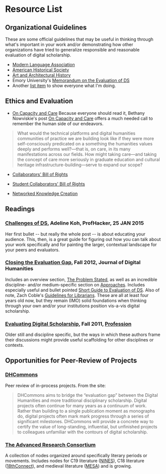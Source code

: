 # Resource List

## Organizational Guidelines
These are some official guidelines that may be useful in thinking through what's important in your work and/or demonstrating how other organizations have tried to generalize responsible and reasonable evaluation of digital scholarship.
* [Modern Language Association](https://www.mla.org/About-Us/Governance/Committees/Committee-Listings/Professional-Issues/Committee-on-Information-Technology/Guidelines-for-Evaluating-Work-in-Digital-Humanities-and-Digital-Media)
* [American Historical Society](https://www.historians.org/teaching-and-learning/digital-history-resources/evaluation-of-digital-scholarship-in-history/guidelines-for-the-evaluation-of-digital-scholarship-in-history)
* [Art and Architectural History](http://www.collegeart.org/pdf/evaluating-digital-scholarship-in-art-and-architectural-history.pdf)
* Emory University's [Memorandum on the Evaluation of DS](http://college.emory.edu/home/assets/documents/faculty/Digital-Scholarship-Memo-Nov2013.pdf)
* Another [list item](http://er.educause.edu/articles/2013/8/does-digital-scholarship-have-a-future) to show everyone what I'm doing. 

## Ethics and Evaluation
* [On Capacity and Care](http://nowviskie.org/2015/on-capacity-and-care/)
Because everyone should read it, Bethany Nowviskie's post [On Capacity and Care](http://nowviskie.org/2015/on-capacity-and-care/) offers a much needed call to remember the human side of our endeavors. 
>What would the technical platforms and digital humanities communities of practice we are building look like if they were more self-consciously predicated on a something the humanities values deeply and performs well?—that is, on care, in its many manifestations across our fields. How might taking care—and taking the concept of care more seriously in graduate education and cultural heritage infrastructure-building—serve to expand our scope?

* [Collaborators' Bill of Rights](http://mcpress.media-commons.org/offthetracks/part-one-models-for-collaboration-career-paths-acquiring-institutional-support-and-transformation-in-the-field/a-collaboration/collaborators%E2%80%99-bill-of-rights/)

* [Student Collaborators' Bill of Rights](http://www.cdh.ucla.edu/news-events/a-student-collaborators-bill-of-rights/)

* [Networked Knowledge Creation](http://personal.psu.edu/amm81/sci/index.html) 


## Readings
### [Challenges of DS](http://chronicle.com/blogs/profhacker/the-challenges-of-digital-scholarship/38103), Adeline Koh, ProfHacker, 25 JAN 2015
Her first bullet -- but really the whole post -- is about educating your audience. This, then, is a great guide for figuring out how you can talk about your work specifically and for painting the larger, contextual landscape for your peers and evaluators. 

### [Closing the Evaluation Gap](http://journalofdigitalhumanities.org/1-4/closing-the-evaluation-gap/), Fall 2012, Journal of Digital Humanities
Includes an overview section, [The Problem Stated](http://journalofdigitalhumanities.org/1-4/living-in-a-digital-world-by-sheila-cavanagh/), as well as an incredible discipline- and/or medium-specific section on [Approaches](http://journalofdigitalhumanities.org/1-4/how-to-evaluate-digital-scholarship-by-todd-presner/). Includes especially useful and bullet pointed [Short Guide to Evaluation of DS](http://journalofdigitalhumanities.org/1-4/short-guide-to-evaluation-of-digital-work-by-geoffrey-rockwell/). Also of note, Zach Coble's [Guidelines for Librarians](http://journalofdigitalhumanities.org/1-4/evaluating-digital-humanities-work-guidelines-for-librarians-by-zach-coble/). These are all at least four years old now, but they remain (IMO) solid foundations when thinking through your own and/or your institutions position vis-a-vis digital scholarship.

### [Evaluating Digital Scholarship](http://www.mlajournals.org/doi/pdf/10.1632/prof.2011.2011.1.123), Fall 2011, [Profession](http://www.mlajournals.org/toc/prof/2011/1)
Older still and discipline specific, but the ways in which these authors frame their discussions might provide useful scaffolding for other disciplines or contexts. 

## Opportunities for Peer-Review of Projects
### [DHCommons](http://dhcommons.org/journal/about)
Peer review of in-process projects. From the site: 
>DHCommons aims to bridge the “evaluation gap” between the Digital Humanities and more traditional disciplinary scholarship. Digital projects often continue for many years as a continuum of work. Rather than building to a single publication moment as monographs do, digital projects often mark mark progress through a series of significant milestones. DHCommons will provide a concrete way to certify the value of long-standing, influential, but unfinished projects to colleagues unfamiliar with the contours of digital scholarship.

### [The Advanced Research Consortium](http://idhmcmain.tamu.edu/arcgrant/about/peer-review/)
A collection of nodes organized around specifically literary periods or movements. Includes nodes for C19 literature ([NINES](http://idhmcmain.tamu.edu/arcgrant/people/nines/)), C18 literature ([18thConnect](http://idhmcmain.tamu.edu/arcgrant/people/18thconnect/)), and medieval literature ([MESA](http://idhmcmain.tamu.edu/arcgrant/people/mesa/)) and is growing. 


